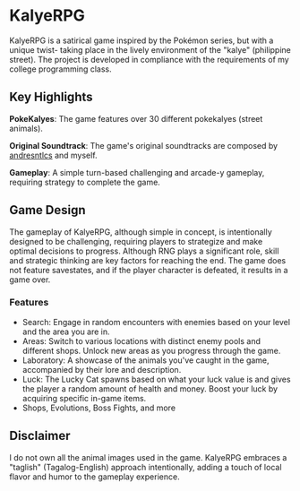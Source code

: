 # KalyeRPG

KalyeRPG is a satirical game inspired by the Pokémon series, but with a unique twist- taking  place in the lively environment of the "kalye" (philippine street). The project is developed in compliance with the requirements of my college programming class.

## Key Highlights

**PokeKalyes**: The game features over 30 different pokekalyes (street animals). 

**Original Soundtrack**: The game's original soundtracks are composed by [andresntlcs](https://github.com/andresntlcs) and myself.

**Gameplay**: A simple turn-based challenging and arcade-y gameplay, requiring strategy to complete the game.

## Game Design

The gameplay of KalyeRPG, although simple in concept, is intentionally designed to be challenging, requiring players to strategize and make optimal decisions to progress. Although RNG plays a significant role, skill and strategic thinking are key factors for reaching the end. The game does not feature savestates, and if the player character is defeated, it results in a game over.

### Features
- Search: Engage in random encounters with enemies based on your level and the area you are in.
- Areas: Switch to various locations with distinct enemy pools and different shops. Unlock new areas as you progress through the game.
- Laboratory: A showcase of the animals you've caught in the game, accompanied by their lore and description.
- Luck: The Lucky Cat spawns based on what your luck value is and gives the player a random amount of health and money. Boost your luck by acquiring specific in-game items.
- Shops, Evolutions, Boss Fights, and more

## Disclaimer
I do not own all the animal images used in the game. KalyeRPG embraces a "taglish" (Tagalog-English) approach intentionally, adding a touch of local flavor and humor to the gameplay experience.
